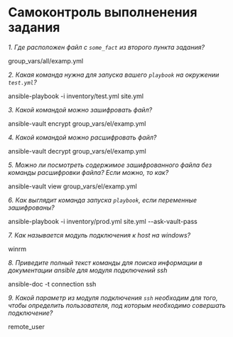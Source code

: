 # Самоконтроль выполненения задания

*1. Где расположен файл с `some_fact` из второго пункта задания?*  

group_vars/all/examp.yml

*2. Какая команда нужна для запуска вашего `playbook` на окружении `test.yml`?*  

ansible-playbook -i inventory/test.yml site.yml

*3. Какой командой можно зашифровать файл?*  

ansible-vault encrypt group_vars/el/examp.yml

*4. Какой командой можно расшифровать файл?*  

ansible-vault decrypt group_vars/el/examp.yml

*5. Можно ли посмотреть содержимое зашифрованного файла без команды расшифровки файла? Если можно, то как?*  

ansible-vault view group_vars/el/examp.yml

*6. Как выглядит команда запуска `playbook`, если переменные зашифрованы?*  

ansible-playbook -i inventory/prod.yml site.yml --ask-vault-pass

*7. Как называется модуль подключения к host на windows?*  

winrm

*8. Приведите полный текст команды для поиска информации в документации ansible для модуля подключений ssh*  

ansible-doc -t connection ssh

*9. Какой параметр из модуля подключения `ssh` необходим для того, чтобы определить пользователя, под которым необходимо совершать подключение?*  

remote_user
